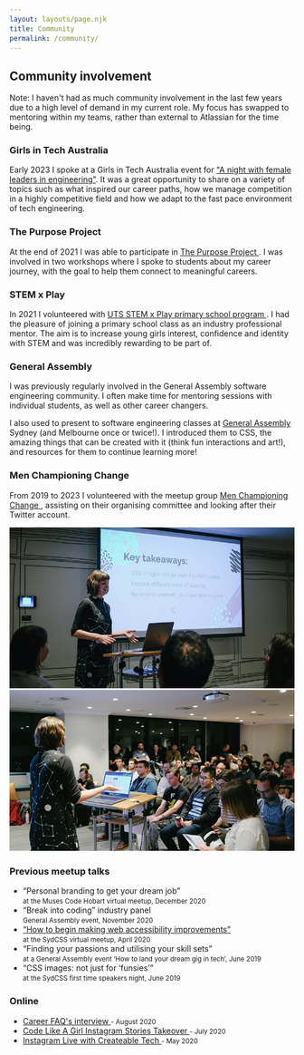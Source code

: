 ```yaml
---
layout: layouts/page.njk
title: Community
permalink: /community/
---
```


 <section className="community">
  <h2>Community involvement</h2>
  <section>
  Note: I haven't had as much community involvement in the last few years due to a high level of demand in my current role. My focus has swapped to mentoring within my teams, rather than external to Atlassian for the time being.
  <section>
  <section>
    <h3>Girls in Tech Australia</h3>
    <p> Early 2023 I spoke at a Girls in Tech Australia event for <a href="https://www.linkedin.com/posts/tarynewens_career-tech-engineering-activity-7043335496776777728-4Ycg">"A night with female leaders in engineering"</a>. It was a great opportunity to share on a variety of topics such as what inspired our career paths, how we manage competition in a highly competitive field and how we adapt to the fast pace environment of tech engineering.</p>
    <h3>The Purpose Project</h3>
    <p>
      At the end of 2021 I was able to participate in
      <a
        class="linkFeature"
        href="https://www.thepurposeproject.com.au/"
      >
        The Purpose Project
      </a>
      . I was involved in two workshops where I spoke to students about my career journey, with the goal to help them connect to meaningful careers.
    </p>
  </section>
  <section>
    <h3>STEM x Play</h3>
    <p>
      In 2021 I volunteered with
      <a
        class="linkFeature"
        href="https://www.uts.edu.au/about/faculty-engineering-and-information-technology/women-engineering-and-it/primary-and-high-school-programs/stem-x-play-primary-school-program"
      >
        UTS STEM x Play primary school program
      </a>
      . I had the pleasure of joining a primary school class as an
      industry professional mentor. The aim is to increase young girls
      interest, confidence and identity with STEM and was incredibly
      rewarding to be part of.
    </p>
  </section>
  <section>
    <h3 className={utilStyles.h3}>General Assembly</h3>
    <p>
      I was previously regularly involved in the General Assembly software engineering
      community. I often make time for mentoring sessions with individual
      students, as well as other career changers.
    </p>
    <p>
      I also used to present to software engineering classes at
      <a
        class="linkFeature"
        href="https://generalassemb.ly/"
      >
        General Assembly
      </a>
      Sydney (and Melbourne once or twice!). I introduced them to CSS, the
      amazing things that can be created with it (think fun interactions
      and art!), and resources for them to continue learning more!
    </p>
    <p></p>
  </section>
  <section>
    <h3 className={utilStyles.h3}>Men Championing Change</h3>
    <p>
      From 2019 to 2023 I volunteered with the meetup group
      <a
        class="linkFeature"
        href="https://www.meetup.com/en-AU/Men-Championing-Change-Meetup/"
      >
        Men Championing Change
      </a>
      , assisting on their organising committee and looking after their
      Twitter account.
    </p>
  </section>
  <section class="aboutImageWrapper">
    <img
      src="/images/taryn-speaking1.jpg"
      class="imageHalf"
      alt="Taryn speaking at SydCSS"
    />
    <img
      src="/images/taryn-speaking2.jpg"
      class="imageHalf"
      alt="Taryn speaking at SydCSS"
    />
  </section>
  <section>
    <h3 className={utilStyles.h3}>Previous meetup talks</h3>
    <ul className={utilStyles.listStandard}>
      <li>
          “Personal branding to get your dream job”
        <br />
        <small className={utilStyles.lightText}>
          at the Muses Code Hobart virtual meetup, December 2020
        </small>
      </li>
      <li>
        “Break into coding” industry panel
        <br />
        <small className={utilStyles.lightText}>
            General Assembly event, November 2020
        </small>
      </li>
      <li>
        <a
          class="linkFeature"
          href="https://www.youtube.com/watch?v=rlysgxOGbwU&amp;feature=youtu.be"
        >
          “How to begin making web accessibility improvements”
        </a>
        <br />
        <small className={utilStyles.lightText}>
          at the SydCSS virtual meetup, April 2020
        </small>
      </li>
      <li>
          “Finding your passions and utilising your skill sets”
        <br />
        <small className={utilStyles.lightText}>
          at a General Assembly event ‘How to land your dream gig in tech’, June 2019
        </small>
      </li>
      <li>
        “CSS images: not just for ‘funsies’”
        <br />
        <small className={utilStyles.lightText}>
          at the SydCSS first time speakers night, June 2019
        </small>
      </li>
    </ul>
  </section>
  <section>
    <h3 className={utilStyles.h3}>Online</h3>
    <ul className={utilStyles.listStandard}>
      <li>
        <a
          class="linkFeature"
          href="https://www.careerfaqs.com.au/careers/insider-stories/taryn-ewens-software-engineer"
        >
          Career FAQ's interview
        </a>
        <small className={utilStyles.lightText}> - August 2020</small>
      </li>
      <li>
        <a
          class="linkFeature"
          href="https://www.instagram.com/codelikeagirlau/"
        >
          Code Like A Girl Instagram Stories Takeover
        </a>
        <small className={utilStyles.lightText}> - July 2020</small>
      </li>
      <li>
        <a
          class="linkFeature"
          href="https://www.instagram.com/tv/CAuMW_MjNoC/"
        >
          Instagram Live with Createable Tech
        </a>
        <small className={utilStyles.lightText}> - May 2020</small>
      </li>
    </ul>
  </section>
</section>
